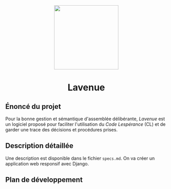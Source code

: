 <div align="center">
<img width=200 src="https://raw.githubusercontent.com/tienne-B/lavenue/master/logo.svg?sanitize=true">

# Lavenue
</div>

## Énoncé du projet
Pour la bonne gestion et sémantique d'assemblée délibérante, *Lavenue* est un logiciel proposé pour faciliter l'utilisation du *Code Lespérance* (CL) et de garder une trace des décisions et procédures prises.

## Description détaillée
Une description est disponible dans le fichier `specs.md`. On va créer un application web responsif avec Django.

## Plan de développement
